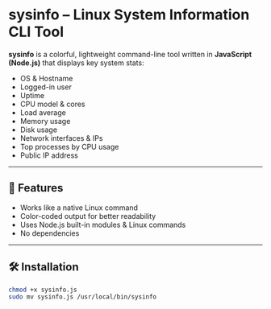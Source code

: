 # sysinfo – Linux System Information CLI Tool

**sysinfo** is a colorful, lightweight command-line tool written in **JavaScript (Node.js)** that displays key system stats:
- OS & Hostname
- Logged-in user
- Uptime
- CPU model & cores
- Load average
- Memory usage
- Disk usage
- Network interfaces & IPs
- Top processes by CPU usage
- Public IP address

---

## 🚀 Features
- Works like a native Linux command
- Color-coded output for better readability
- Uses Node.js built-in modules & Linux commands
- No dependencies

---

## 🛠 Installation
```bash
chmod +x sysinfo.js
sudo mv sysinfo.js /usr/local/bin/sysinfo
